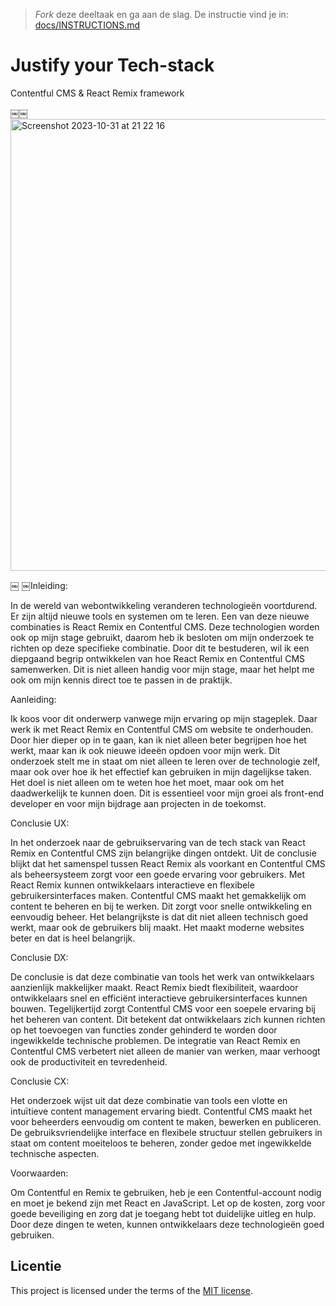 > _Fork_ deze deeltaak en ga aan de slag. De instructie vind je in: [docs/INSTRUCTIONS.md](https://github.com/fdnd-task/choices-choices-justify-your-tech-stack/blob/main/docs/INSTRUCTIONS.md)

# Justify your Tech-stack

Contentful CMS & React Remix framework

￼￼<img width="723" alt="Screenshot 2023-10-31 at 21 22 16" src="https://github.com/ArexanK/choices-choices-tech-stack-research/assets/94745953/97fdd989-2271-4577-9eb3-5c47b84f5122">

￼
￼Inleiding:

In de wereld van webontwikkeling veranderen technologieën voortdurend. Er zijn altijd nieuwe tools en systemen om te leren. Een van deze nieuwe combinaties is React Remix en Contentful CMS. Deze technologien worden ook op mijn stage gebruikt, daarom heb ik besloten om mijn onderzoek te richten op deze specifieke combinatie. Door dit te bestuderen, wil ik een diepgaand begrip ontwikkelen van hoe React Remix en Contentful CMS samenwerken. Dit is niet alleen handig voor mijn stage, maar het helpt me ook om mijn kennis direct toe te passen in de praktijk.

Aanleiding:

Ik koos voor dit onderwerp vanwege mijn ervaring op mijn stageplek. Daar werk ik met React Remix en Contentful CMS om website te onderhouden. Door hier dieper op in te gaan, kan ik niet alleen beter begrijpen hoe het werkt, maar kan ik ook nieuwe ideeën opdoen voor mijn werk. Dit onderzoek stelt me in staat om niet alleen te leren over de technologie zelf, maar ook over hoe ik het effectief kan gebruiken in mijn dagelijkse taken. Het doel is niet alleen om te weten hoe het moet, maar ook om het daadwerkelijk te kunnen doen. Dit is essentieel voor mijn groei als front-end developer en voor mijn bijdrage aan projecten in de toekomst.


Conclusie UX:

In het onderzoek naar de gebruikservaring van de tech stack van React Remix en Contentful CMS zijn belangrijke dingen ontdekt. Uit de conclusie blijkt dat het samenspel tussen React Remix als voorkant en Contentful CMS als beheersysteem zorgt voor een goede ervaring voor gebruikers. Met React Remix kunnen ontwikkelaars interactieve en flexibele gebruikersinterfaces maken. Contentful CMS maakt het gemakkelijk om content te beheren en bij te werken. Dit zorgt voor snelle ontwikkeling en eenvoudig beheer. Het belangrijkste is dat dit niet alleen technisch goed werkt, maar ook de gebruikers blij maakt. Het maakt moderne websites beter en dat is heel belangrijk.

Conclusie DX:

De conclusie is dat deze combinatie van tools het werk van ontwikkelaars aanzienlijk makkelijker maakt. React Remix biedt flexibiliteit, waardoor ontwikkelaars snel en efficiënt interactieve gebruikersinterfaces kunnen bouwen. Tegelijkertijd zorgt Contentful CMS voor een soepele ervaring bij het beheren van content. Dit betekent dat ontwikkelaars zich kunnen richten op het toevoegen van functies zonder gehinderd te worden door ingewikkelde technische problemen. De integratie van React Remix en Contentful CMS verbetert niet alleen de manier van werken, maar verhoogt ook de productiviteit en tevredenheid.

Conclusie CX:

Het onderzoek wijst uit dat deze combinatie van tools een vlotte en intuïtieve content management ervaring biedt. Contentful CMS maakt het voor beheerders eenvoudig om content te maken, bewerken en publiceren. De gebruiksvriendelijke interface en flexibele structuur stellen gebruikers in staat om content moeiteloos te beheren, zonder gedoe met ingewikkelde technische aspecten. 

<!-- Neem als conclusie een alinea op waarin je de voorwaarden benoemd die deze tech-stack aan de betrokken partijen stelt. -->

Voorwaarden:

Om Contentful en Remix te gebruiken, heb je een Contentful-account nodig en moet je bekend zijn met React en JavaScript. Let op de kosten, zorg voor goede beveiliging en zorg dat je toegang hebt tot duidelijke uitleg en hulp. Door deze dingen te weten, kunnen ontwikkelaars deze technologieën goed gebruiken.

<!-- De licentie hieronder mag je ook weg halen, of laten staan, wat je wilt -->

## Licentie

This project is licensed under the terms of the [MIT license](./LICENSE).


